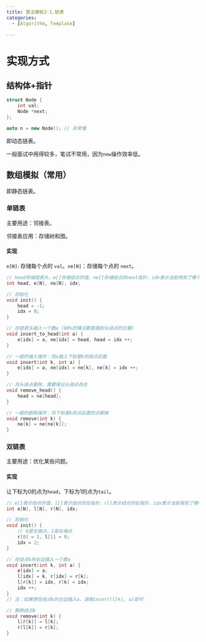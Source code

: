 ```yaml
---
title: 算法模板2-1.链表
categories:
  - [Algorithm, Template]

---
```


# 实现方式

## 结构体+指针

```cpp
struct Node {
    int val;
    Node *next;
};

auto n = new Node(); // 非常慢
```

即动态链表。

一般面试中用得较多，笔试不常用，因为`new`操作效率低。

## 数组模拟（常用）

即静态链表。

### 单链表

主要用途：邻接表。

邻接表应用：存储树和图。

#### 实现

`e[N]`: 存储每个点的 `val`。`ne[N]`：存储每个点的 `next`。

```cpp
// head存储链表头，e[]存储结点的值，ne[]存储结点的next指针，idx表示当前用到了哪个结点
int head, e[N], ne[N], idx;

// 初始化
void init() {
    head = -1;
    idx = 0;
}

// 在链表头插入一个数a (80%的情况都是插到头结点的位置)
void insert_to_head(int a) {
    e[idx] = a, ne[idx] = head, head = idx ++;
}

// 一般的插入操作：将a插入下标是k的结点后面
void insert(int k, int a) {
    e[idx] = a, ne[idx] = ne[k], ne[k] = idx ++;
}

// 将头结点删除，需要保证头结点存在
void remove_head() {
    head = ne[head];
}

// 一般的删除操作：将下标是k的点后面的点删掉
void remove(int k) {
    ne[k] = ne[ne[k]];
}
```



### 双链表

主要用途：优化某些问题。

#### 实现

让下标为0的点为`head`，下标为1的点为`tail`。

```cpp
// e[]表示结点的值，l[]表示结点的左指针，r[]表示结点的右指针，idx表示当前用到了哪个结点
int e[N], l[N], r[N], idx;

// 初始化
void init() {
    // 0是左端点，1是右端点
    r[0] = 1, l[1] = 0;
    idx = 2;
}

// 在结点k的右边插入一个数a
void insert(int k, int a) {
    e[idx] = a;
    l[idx] = k, r[idx] = r[k];
    l[r[k]] = idx, r[k] = idx;
    idx ++;
}
// 注：如果想在结点k的左边插入a，调用insert(l[k], a)即可

// 删除结点k
void remove(int k) {
    l[r[k]] = l[k];
    r[l[k]] = r[k];
}
```


